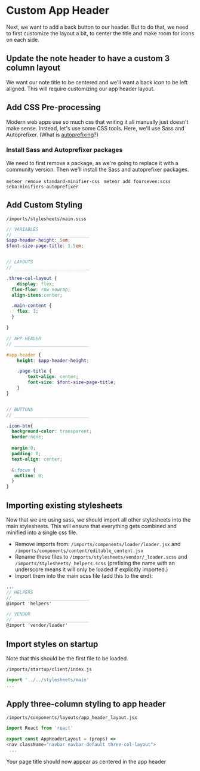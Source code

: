 # Custom App Header

Next, we want to add a back button to our header.  But to do that, we need to first customize the layout a bit, to center the title and make room for icons on each side.

## Update the note header to have a custom 3 column layout

We want our note title to be centered and we'll want a back icon to be left aligned. This will require customizing our app header layout. 


## Add CSS Pre-processing
Modern web apps use so much css that writing it all manually just doesn't make sense.  Instead, let's use some CSS tools.  Here, we'll use Sass and Autoprefixer. (What is [autoprefixing](https://css-tricks.com/autoprefixer/)?)

### Install Sass and Autoprefixer packages

We need to first remove a package, as we're going to replace it with a community version. Then we'll install the Sass and autoprefixer packages.

``` meteor remove standard-minifier-css ```
```  meteor add fourseven:scss seba:minifiers-autoprefixer ```


## Add Custom Styling

``` /imports/stylesheets/main.scss ```

```scss
// VARIABLES
// ____________________________
$app-header-height: 5em;
$font-size-page-title: 1.5em;


// LAYOUTS
// ____________________________

.three-col-layout {
	display: flex;
  flex-flow: row nowrap;
  align-items:center;

  .main-content {
  	flex: 1;
  }

}

// APP HEADER
// ____________________________

#app-header {
	height: $app-header-height;

	.page-title {
		text-align: center;
		font-size: $font-size-page-title;
	}
}


// BUTTONS
// ____________________________

.icon-btn{
  background-color: transparent;
  border:none;
  
  margin:0;
  padding: 0;
  text-align: center;

  &:focus {
   outline: 0;
  }
}
```

## Importing existing stylesheets
Now that we are using sass, we should import all other stylesheets into the main stylesheets.  This will ensure that everything gets combined and minified into a single css file.

- Remove imports from: ``` /imports/components/loader/loader.jsx ``` and ``` /imports/components/content/editable_content.jsx ```
- Rename these files to ``` /imports/stylesheets/vendor/_loader.scss ``` and  ``` /imports/stylesheets/_helpers.scss ``` (prefixing the name with an underscore means it will only be loaded if explicitly imported.)
- Import them into the main scss file (add this to the end):

```scss
...
// HELPERS
// ____________________________
@import 'helpers'

// VENDOR
// ____________________________
@import 'vendor/loader'

```

## Import styles on startup
Note that this should be the first file to be loaded.

``` /imports/startup/client/index.js ```

```js
import '../../stylesheets/main'
...
```


## Apply three-column styling to app header

``` /imports/components/layouts/app_header_layout.jsx ```

```js
import React from 'react'

export const AppHeaderLayout = (props) =>
<nav className="navbar navbar-default three-col-layout">
 ...
```


Your page title should now appear as centered in the app header
